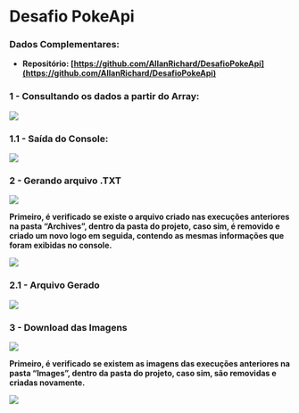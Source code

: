 # **Desafio PokeApi**
### **Dados Complementares**:
- **Repositório: [https://github.com/AllanRichard/DesafioPokeApi](https://github.com/AllanRichard/DesafioPokeApi)**

### **1 - Consultando os dados a partir do Array**:
**![](https://lh4.googleusercontent.com/zpew-bs3NQ3HWhb1IXgECrV2r5tOpXzpvhIyhwqKnpFLWzcnqVJnIxkz0AmP0aURI2rRRUmK5HHp7OODEyVunkGHthSP_1dJ7oZn24P0kN5NYVzcjEJUoHVOOsNytQICiuStwbES)**
### **1.1 - Saída do Console**:
**![](https://lh6.googleusercontent.com/0E9zYZRu4KURVDjz2M8_CoD_DY2m9Htt10y5D_rHalZDPExHDvFa4UL_YoLMG01Mlm7a0Q5LKiHTlKQMh8mGNiLl8ATYqKlJe4I5o3b_k6aWMuj9HzUJXjD95Phpij6OrLkCxbpW)**
### **2 - Gerando arquivo .TXT**
**![](https://lh3.googleusercontent.com/SX51Hzm_2dsfjQi-cpdbDBxpRtULtys1332tZa-4uHqN-oQXSh-Wn-oZRRJC_pCryK4DrxpI3OYkkgIfmfhogMig_9ZoQd5mllhvMRBg4L-iAcS0mCvwk9gw2liY2AbOFg8Rm01A)**

**Primeiro, é verificado se existe o arquivo criado nas execuções anteriores na pasta “Archives”, dentro da pasta do projeto, caso sim, é removido e criado um novo logo em seguida, contendo as mesmas informações que foram exibidas no console.**

**![](https://lh6.googleusercontent.com/WSeAer4_HNvdqW-DozZ5B47QiXt5OjKLR9lKlazKIgmklGZmZ2UWtbohiWhwwUI2hzdZWHPRyPgC-7NOW4dUuHzHFO9wJ-BOkKu1SyU7dcVcJDCW6ej9IBvIDvhw37LoIgNQstUd)**

### **2.1 - Arquivo Gerado**
**![](https://lh4.googleusercontent.com/Zm-H7dL8Wl7WKnyh2wENjqFEQRYp-95lidPoyyvMpjhE0h5PHwbe6voaPVckPdCN92VuKVK-SLT5DdrWicixBw6VhcWwpl3PwglncZjkpZBJLq-MMQV9alCTJDUAT2CP5unVenIs)**

### **3 - Download das Imagens**
**![](https://lh3.googleusercontent.com/E60TXhcdsw0_VwpKywOJfWJHYsU3gGHemGOVwKv5C6WApC_bzK3vp8O_5WJ3-h-hK73upGn87xDSG_-laHTD0NGp5QY7haX7fLjN3L-DwEf1kX1MeR6TFKocMxLOEGmQhu6inMik)**

**Primeiro, é verificado se existem as imagens das execuções anteriores na pasta “Images”, dentro da pasta do projeto, caso sim, são removidas e criadas novamente.**

**![](https://lh5.googleusercontent.com/PAxunkpp3d6RqFDH4FKW25NJCFH8wjOhEuImuRkdwxx_-qOf3b5wnD5bdxkio1M829Cqbc76FpQz2GVWZchHO6DVxzrwRyCYRg9pZyroZ7--D8IINMbMVRdkR4r2ZuGI21DMqY35)**